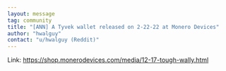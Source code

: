 ```yaml
---
layout: message
tag: community
title: "[ANN] A Tyvek wallet released on 2-22-22 at Monero Devices"
author: "hwalguy"	
contact: "u/hwalguy (Reddit)"
---
```


Link: https://shop.monerodevices.com/media/12-17-tough-wally.html
